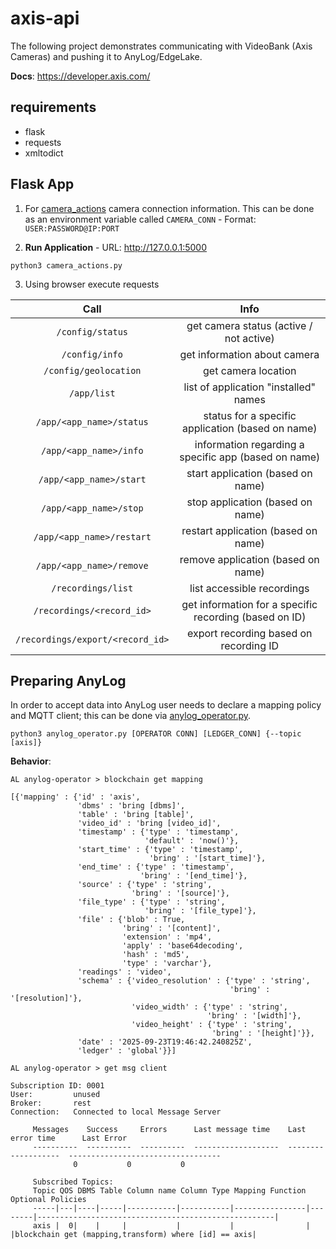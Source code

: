 # axis-api

The following project demonstrates communicating with VideoBank (Axis Cameras) and pushing it to AnyLog/EdgeLake. 

**Docs**: https://developer.axis.com/

## requirements 
* flask 
* requests 
* xmltodict

## Flask App
1. For [camera_actions](camera_actions.py) camera connection information. This can be done as an 
environment variable called `CAMERA_CONN` - Format: `USER:PASSWORD@IP:PORT`
 
2. **Run Application** - URL: http://127.0.0.1:5000  
```shell
python3 camera_actions.py
```

3. Using browser execute requests

<div align="center">

|           Call            |                          Info                     | 
|:-------------------------:|:-------------------------------------------------:| 
|     `/config/status`      |        get camera status (active / not active)    | 
|      `/config/info`       |              get information about camera         | 
|   `/config/geolocation`   |                  get camera location              | 
|        `/app/list`        |         list of application "installed" names     |
| `/app/<app_name>/status`  |   status for a specific application (based on name) |
|  `/app/<app_name>/info`   |  information regarding a specific app (based on name) |
|  `/app/<app_name>/start`  |           start application  (based on name)      | 
|  `/app/<app_name>/stop`   |            stop application (based on name)       | 
| `/app/<app_name>/restart` |          restart application (based on name)      | 
| `/app/<app_name>/remove`  |           remove application (based on name)      |
| `/recordings/list` |               list accessible recordings          | 
| `/recordings/<record_id>` | get information for a specific recording (based on ID) |
| `/recordings/export/<record_id>` |        export recording based on recording ID     |

</div>

## Preparing AnyLog

In order to accept data into AnyLog user needs to declare a mapping policy and MQTT client; this can be done 
via [anylog_operator.py](anylog_operator.py). 

```shell
python3 anylog_operator.py [OPERATOR CONN] [LEDGER_CONN] {--topic [axis]}
```

**Behavior**:
```anylog 
AL anylog-operator > blockchain get mapping 

[{'mapping' : {'id' : 'axis',
               'dbms' : 'bring [dbms]',
               'table' : 'bring [table]',
               'video_id' : 'bring [video_id]',
               'timestamp' : {'type' : 'timestamp',
                              'default' : 'now()'},
               'start_time' : {'type' : 'timestamp',
                               'bring' : '[start_time]'},
               'end_time' : {'type' : 'timestamp',
                             'bring' : '[end_time]'},
               'source' : {'type' : 'string',
                           'bring' : '[source]'},
               'file_type' : {'type' : 'string',
                              'bring' : '[file_type]'},
               'file' : {'blob' : True,
                         'bring' : '[content]',
                         'extension' : 'mp4',
                         'apply' : 'base64decoding',
                         'hash' : 'md5',
                         'type' : 'varchar'},
               'readings' : 'video',
               'schema' : {'video_resolution' : {'type' : 'string',
                                                 'bring' : '[resolution]'},
                           'video_width' : {'type' : 'string',
                                            'bring' : '[width]'},
                           'video_height' : {'type' : 'string',
                                             'bring' : '[height]'}},
               'date' : '2025-09-23T19:46:42.240825Z',
               'ledger' : 'global'}}]

AL anylog-operator > get msg client 

Subscription ID: 0001
User:         unused
Broker:       rest
Connection:   Connected to local Message Server

     Messages    Success     Errors      Last message time    Last error time      Last Error
     ----------  ----------  ----------  -------------------  -------------------  ----------------------------------
              0           0           0  
     
     Subscribed Topics:
     Topic QOS DBMS Table Column name Column Type Mapping Function Optional Policies                                              
     -----|---|----|-----|-----------|-----------|----------------|--------|-----------------------------------------------------|
     axis |  0|    |     |           |           |                |        |blockchain get (mapping,transform) where [id] == axis|
```